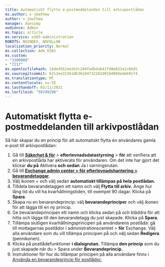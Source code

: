 ```yaml
---
title: Automatiskt flytta e-postmeddelanden till arkivpostlådan
ms.author: v-jmathew
author: v-jmathew
manager: dansimp
audience: Admin
ms.topic: article
ms.service: o365-administration
ROBOTS: NOINDEX, NOFOLLOW
localization_priority: Normal
ms.collection: Adm_O365
ms.custom:
- "3100008"
- "7217"
ms.openlocfilehash: 14ded561ee2b3c244fadbdab42fd0e833a1c66d5
ms.sourcegitcommit: 6312ee31561db36104f32282d019d069ede69174
ms.translationtype: MT
ms.contentlocale: sv-SE
ms.lasthandoff: 03/11/2021
ms.locfileid: "50749290"
---
```

# <a name="automatically-move-email-messages-to-the-archive-mailbox"></a>Automatiskt flytta e-postmeddelanden till arkivpostlådan

Så här skapar du en princip för att automatiskt flytta en användares gamla e-post till arkivpostlådan:

1. Gå till [**Säkerhet & för**](https://go.microsoft.com/fwlink/p/?linkid=2077143)  >  **efterlevnadsdatastyrning**  >  **för** att verifiera att en arkivpostlåda har aktiverats för användaren. Om det inte har gjort det klickar **du på** Aktivera **och sedan** Ja i varningsrutan.
2. Gå till [**Exchange admin center > för efterlevnadshantering > bevarandetaggar**](https://go.microsoft.com/fwlink/?linkid=2059104).
3. Välj ikonen + och välj sedan **automatiskt tillämpas på hela postlådan.**
4. Tilldela bevarandetaggen ett namn och välj **Flytta till arkiv.** Ange hur lång tid du vill ha kvarhållningstiden, till exempel 90 dagar. Klicka på **Spara**.
5. Skapa nu en bevarandeprincip: välj **bevarandeprinciper** och välj ikonen för att lägga till en ny princip.
6. Ge bevarandeprincipen ett namn och klicka sedan på och bläddra för att hitta och lägga till den bevarandetagg du just skapade. Klicka på **Spara**.
7. Tillämpa slutligen kvarhållningsprincipen på användarens postlåda: gå till mottagarnas postlådor i administrationscentret  >  **för** Exchange. Välj alla användare som du vill tillämpa principen på och välj sedan **Redigera** (pennikonen).
8. Klicka på postlådefunktioner **i dialogrutan.** Tillämpa **den princip** som du just skapade när du > Spara under **Bevarandeprincip.**
9. Instruktioner för hur du tillämpar principen på alla användare finns i [Använda en bevarandeprincip för postlådor.](https://docs.microsoft.com/exchange/security-and-compliance/messaging-records-management/apply-retention-policy)
